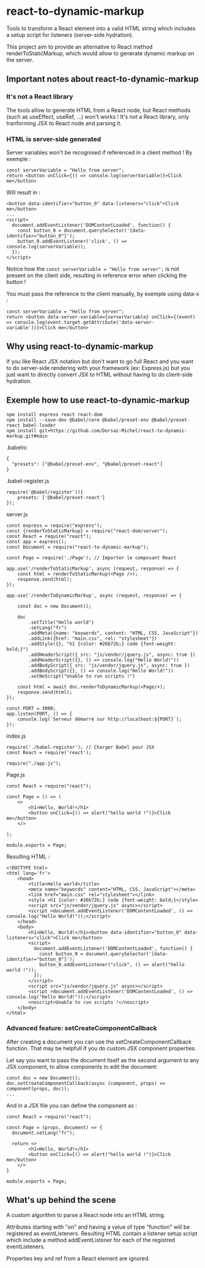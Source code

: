 # react-to-dynamic-markup
Tools to transform a React element into a valid HTML string which includes a setup script for listeners (server-side hydration).

This project aim to provide an alternative to React method renderToStaticMarkup, which would allow to generate dynamic markup on the server.

## Important notes about react-to-dynamic-markup

### It's not a React library
The tools allow to generate HTML from a React node, but React methods (such as useEffect, useRef, ...) won't works ! It's not a React library, only tranforming JSX to React node and parsing it.

### HTML is server-side generated
Server variables won't be recognised if referenced in a client method ! By exemple :

```
const serverVariable = "Hello from server";
return <button onClick={() => console.log(serverVariable)}>Click me</button>
```
Will result in :

```
<button data-identifier="button_0" data-listeners="click">Click me</button>
...
<script>
  document.addEventListener('DOMContentLoaded', function() {
    const button_0 = document.querySelector('[data-identifier="button_0"]');
    button_0.addEventListener('click', () => console.log(serverVariable));
  });
</script>
```

Notice how the `const serverVariable = "Hello from server";` is not present on the client side, resulting in reference error when clicking the button !

You must pass the reference to the client manually, by exemple using data-x :

```
const serverVariable = "Hello from server";
return <button data-server-variable={serverVariable} onClick={(event) => console.log(event.target.getAttribute('data-server-variable'))}>Click me</button>
```

## Why using react-to-dynamic-markup
If you like React JSX notation but don't want to go full React and you want to do server-side rendering with your framework (ex: Express.js) but you just want to directly convert JSX to HTML without having to do client-side hydration.

## Exemple how to use react-to-dynamic-markup
```
npm install express react react-dom
npm install --save-dev @babel/core @babel/preset-env @babel/preset-react babel-loader
npm install git+https://github.com/Dorsaz-Michel/react-to-dynamic-markup.git#main
```

.babelrc
```
{
  "presets": ["@babel/preset-env", "@babel/preset-react"]
}
```

.babel-register.js
```
require('@babel/register')({
    presets: ['@babel/preset-react']
});
```

server.js
```
const express = require("express");
const {renderToStaticMarkup} = require("react-dom/server");
const React = require("react");
const app = express();
const Document = require("react-to-dynamic-markup");

const Page = require('./Page'); // Importer le composant React

app.use('/renderToStaticMarkup', async (request, response) => {
    const html = renderToStaticMarkup(<Page />);
    response.send(html);
});

app.use('/renderToDynamicMarkup', async (request, response) => {

    const doc = new Document();

    doc
        .setTitle("Hello world")
        .setLang("fr")
        .addMeta({name: "keywords", content: "HTML, CSS, JavaScript"})
        .addLink({href: "main.css", rel: "stylesheet"})
        .addStyle({}, "h1 {color: #26b72b;} code {font-weight: bold;}")
        .addHeaderScript({ src: "js/vendor/jquery.js", async: true })
        .addHeaderScript({}, () => console.log("Hello World!"))
        .addBodyScript({ src: "js/vendor/jquery.js", async: true })
        .addBodyScript({}, () => console.log("Hello World!"))
        .setNoScript("Unable to run scripts !")
    
    const html = await doc.renderToDynamicMarkup(<Page/>);
    response.send(html);
});

const PORT = 3000;
app.listen(PORT, () => {
    console.log(`Serveur démarré sur http://localhost:${PORT}`);
});
```

index.js
```
require('./babel-register'); // Charger Babel pour JSX
const React = require('react');

require("./app.js");
```

Page.js
```
const React = require("react");

const Page = () => (
    <>
        <h1>Hello, World!</h1>
        <button onClick={() => alert("hello world !")}>Click me</button>
    </>

);

module.exports = Page;
```

Resulting HTML :
```
<!DOCTYPE html>
<html lang='fr'>
    <head>
        <title>Hello world</title>
        <meta name="keywords" content="HTML, CSS, JavaScript"></meta>
        <link href="main.css" rel="stylesheet"></link>
        <style >h1 {color: #26b72b;} code {font-weight: bold;}</style>
        <script src="js/vendor/jquery.js" async></script>
        <script >document.addEventListener('DOMContentLoaded', () => console.log("Hello World!"));</script>
    </head>
    <body>
        <h1>Hello, World!</h1><button data-identifier="button_0" data-listeners="click">Click me</button>
        <script>
          document.addEventListener('DOMContentLoaded', function() {
            const button_0 = document.querySelector('[data-identifier="button_0"]');
            button_0.addEventListener("click", () => alert("hello world !"));
          });
        </script>
        <script src="js/vendor/jquery.js" async></script>
        <script >document.addEventListener('DOMContentLoaded', () => console.log("Hello World!"));</script>
        <noscript>Unable to run scripts !</noscript>
    </body>
</html>
```

### Advanced feature: setCreateComponentCallback
After creating a document you can use the setCreateComponentCallback function. That may be helpfull if you do custom JSX component properties.

Let say you want to pass the document itself as the second argument to any JSX component, to allow components to edit the document:

```
const doc = new Document();
doc.setCreateComponentCallback(async (component, props) => component(props, doc));
...
```

And in a JSX file you can define the component as :

```
const React = require("react");

const Page = (props, document) => {
  document.setLang("fr");

  return <>
        <h1>Hello, World!</h1>
        <button onClick={() => alert("hello world !")}>Click me</button>
    </>
}

module.exports = Page;
```


## What's up behind the scene
A custom algorithm to parse a React node into an HTML string.

Attributes starting with "on" and having a value of type "function" will be registered as eventListeners. Resulting HTML contain a listener setup script which include a method addEventListener for each of the registred eventListeners.

Properties key and ref from a React element are ignored.
